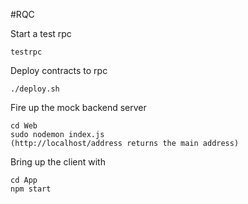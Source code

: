#RQC

Start a test rpc
```
testrpc
```

Deploy contracts to rpc
```
./deploy.sh
```

Fire up the mock backend server
```
cd Web
sudo nodemon index.js
(http://localhost/address returns the main address)
```

Bring up the client with
```
cd App
npm start
```

